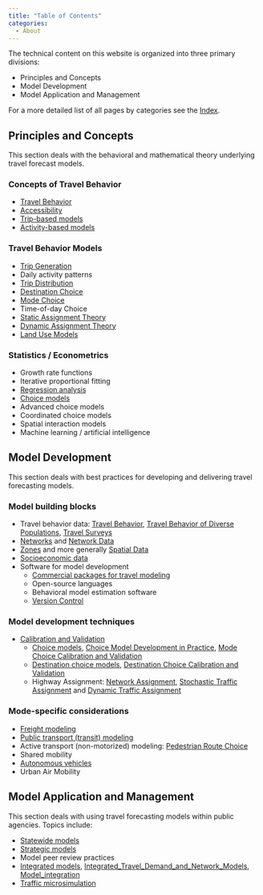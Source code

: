 ```yaml
---
title: "Table of Contents"
categories:
  - About
---
```


The technical content on this website is organized into three primary divisions:
  - Principles and Concepts
  - Model Development
  - Model Application and Management

For a more detailed list of all pages by categories see the [Index](.).


## Principles and Concepts
This section deals with the behavioral and mathematical theory underlying travel
forecast models.

### Concepts of Travel Behavior
* [Travel Behavior](Travel_behavior)
* [Accessibility](Accessibility)
* [Trip-based models](Trip_based_models)
* [Activity-based models](Activity_based_models)

### Travel Behavior Models
* [Trip Generation](Trip_Generation)
* Daily activity patterns
* [Trip Distribution](Trip_distribution)
* [Destination Choice](Destination_Choice_Models)
* [Mode Choice](Mode_choice)
* Time-of-day Choice
* [Static Assignment Theory](Network_assignment)
* [Dynamic Assignment Theory](Dynamic_Traffic_Assignment)
* [Land Use Models](Land_use_transport_modeling)

### Statistics / Econometrics
* Growth rate functions
* Iterative proportional fitting
* [Regression analysis](Regression_Analysis)
* [Choice models](Choice_Models)
* Advanced choice models
* Coordinated choice models
* Spatial interaction models
* Machine learning / artificial intelligence

## Model Development
This section deals with best practices for developing and delivering travel forecasting models.

### Model building blocks
* Travel behavior data: [Travel Behavior](Travel_behavior), [Travel Behavior of Diverse Populations](Travel_Behavior_of_Diverse_Populations), [Travel Surveys](Travel_surveys)
* [Networks](Transportation_networks) and [Network Data](Spatial_Data.html#network-data)
* [Zones](Traffic_Analysis_Zone) and more generally [Spatial Data](Spatial_data)
* [Socioeconomic data](Spatial_Data.html#land-use-demographic-socio-economic-data)
* Software for model development
  - [Commercial packages for travel modeling](Software)
  - Open-source languages
  - Behavioral model estimation software
  - [Version Control](Version_Control)

### Model development techniques
* [Calibration and Validation](Model_calibration_and_validation)
  - [Choice models](Choice_models), [Choice Model Development in Practice](Choice_Model_Development_in_Practice), [Mode Choice Calibration and Validation](Mode_choice.html#calibration-validation)
  - [Destination choice models](Destination_Choice_Models), [Destination Choice Calibration and Validation](Destination_Choice_Calibration_and_Validation)
  - Highway Assignment: [Network Assignment](Network_assignment), [Stochastic Traffic Assignment](Stochastic_Traffic_Assignment) and [Dynamic Traffic Assignment](Dynamic_Traffic_Assignment)

### Mode-specific considerations
* [Freight modeling](Freight_modeling)
* [Public transport (transit) modeling](Public_transport_transit_modeling)
* Active transport (non-motorized) modeling: [Pedestrian Route Choice](Pedestrian_Route_Choice)
* Shared mobility
* [Autonomous vehicles](Autonomous_vehicles)
* Urban Air Mobility

## Model Application and Management
This section deals with using travel forecasting models within public agencies. Topics include:
* [Statewide models](Statewide_models)
* [Strategic models](Strategic_Models)
* Model peer review practices
* [Integrated models](Travel_Demand_and_Network_Model_Integration_Schemas), [Integrated_Travel_Demand_and_Network_Models](Integrated_Travel_Demand_and_Network_Models), [Model_integration](Model_integration)
* [Traffic microsimulation](Traffic_simulation_models)
